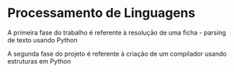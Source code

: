 # Processamento de Linguagens

A primeira fase do trabalho é referente à resolução de uma ficha - parsing de texto usando Python

A segunda fase do projeto é referente à criação de um compilador usando estruturas em Python
